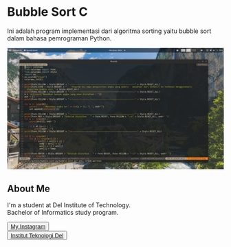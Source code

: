 # Bubble Sort C

Ini adalah program implementasi dari algoritma sorting yaitu bubble sort dalam bahasa pemrograman Python.

![ss](Screenshot%20from%202022-06-12%2016-11-09.png)

## <b>About Me</b>

I'm a student at Del Institute of Technology. <br>
Bachelor of Informatics study program. <br>

<button><a href="https://www.instagram.com/gabrielhtg77/">My Instagram</a></button>
<br>
<button><a href="https://www.del.ac.id/">Institut Teknologi Del</a></button>
